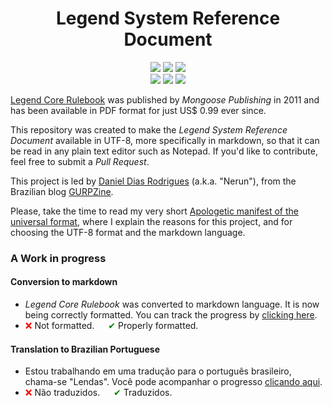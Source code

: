 <h1 align="center">Legend System Reference Document</h1> <!-- {docsify-ignore-all} -->

<p align="center">
  <a href="https://nerun.github.io/legend-srd/#/LICENSE"><img src="https://img.shields.io/badge/license-OGL%20v1.0a-red" /></a>
  <a href="https://en.wikipedia.org/wiki/Markdown"><img src="https://img.shields.io/badge/language-Markdown-darkgreen" /></a>
  <a href="https://en.wikipedia.org/wiki/UTF-8"><img src="https://img.shields.io/badge/encoding-UTF--8-yellow" /></a><br />
  <a href="https://nerun.github.io/legend-srd/#/Legend%20Core%20Rulebook/en/README"><img src="https://progress-bar.xyz/100/?title=conversion%20to%20markdown" /></a>
  <a href="https://nerun.github.io/legend-srd/#/Legend%20Core%20Rulebook/en/README"><img src="https://progress-bar.xyz/30/?title=formatting%20and%20revision" /></a>
  <a href="https://nerun.github.io/legend-srd/#/Legend%20Core%20Rulebook/pt-br/README"><img src="https://progress-bar.xyz/6/?title=translation%20(pt_BR)" /></a>
</p>

[Legend Core Rulebook](https://www.mongoosepublishing.com/products/legend-core-rulebook?variant=42088757854455) was published by _Mongoose Publishing_ in 2011 and has been available in PDF format for just US$ 0.99 ever since.

This repository was created to make the _Legend System Reference Document_ available in UTF-8, more specifically in markdown, so that it can be read in any plain text editor such as Notepad. If you'd like to contribute, feel free to submit a _Pull Request_.

This project is led by [Daniel Dias Rodrigues](https://github.com/nerun) (a.k.a. "Nerun"), from the Brazilian blog [GURPZine](https://www.gurpzine.com.br).

Please, take the time to read my very short [Apologetic manifest of the universal format](Apologetic%20manifest%20of%20the%20universal%20format.md), where I explain the reasons for this project, and for choosing the UTF-8 format and the markdown language.

### A Work in progress <!-- {docsify-ignore-all} -->

#### Conversion to markdown

  - _Legend Core Rulebook_ was converted to markdown language. It is now being correctly formatted. You can track the progress by [clicking here](Legend%20Core%20Rulebook/en/README.md).
  - <span style="color:red">❌</span> Not formatted. &emsp; <span style="color:green">✔</span> Properly formatted.

#### Translation to Brazilian Portuguese

  - Estou trabalhando em uma tradução para o português brasileiro, chama-se "Lendas". Você pode acompanhar o progresso [clicando aqui](Legend%20Core%20Rulebook/pt-br/README.md).
  - <span style="color:red">❌</span> Não traduzidos. &emsp; <span style="color:green">✔</span> Traduzidos.
